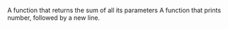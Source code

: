 A function that returns the sum of all its parameters
A function that prints number, followed by a new line.
